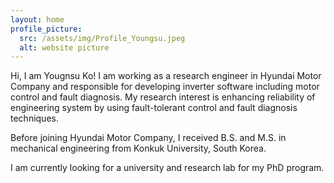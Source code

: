 ```yaml
---
layout: home
profile_picture:
  src: /assets/img/Profile_Youngsu.jpeg
  alt: website picture
---
```


<p>
  Hi, I am Yougnsu Ko! I am working as a research engineer in Hyundai Motor Company and responsible for developing inverter software including motor control and fault diagnosis. My research interest is enhancing reliability of engineering system by using fault-tolerant control and fault diagnosis techniques.
</p>
<p>  
  Before joining Hyundai Motor Company, I received B.S. and M.S. in mechanical engineering from Konkuk University, South Korea.
</p>
<p>
  I am currently looking for a university and research lab for my PhD program.
</p>
